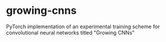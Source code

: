 # growing-cnns
PyTorch implementation of an experimental training scheme for convolutional neural networks titled "Growing CNNs"
